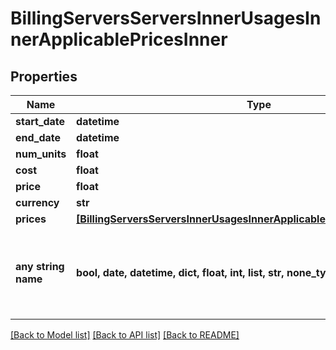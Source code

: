 # BillingServersServersInnerUsagesInnerApplicablePricesInner


## Properties
Name | Type | Description | Notes
------------ | ------------- | ------------- | -------------
**start_date** | **datetime** |  | [optional] 
**end_date** | **datetime** |  | [optional] 
**num_units** | **float** |  | [optional] 
**cost** | **float** |  | [optional] 
**price** | **float** |  | [optional] 
**currency** | **str** |  | [optional] 
**prices** | [**[BillingServersServersInnerUsagesInnerApplicablePricesInnerPricesInner]**](BillingServersServersInnerUsagesInnerApplicablePricesInnerPricesInner.md) |  | [optional] 
**any string name** | **bool, date, datetime, dict, float, int, list, str, none_type** | any string name can be used but the value must be the correct type | [optional]

[[Back to Model list]](../README.md#documentation-for-models) [[Back to API list]](../README.md#documentation-for-api-endpoints) [[Back to README]](../README.md)


